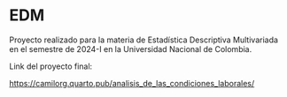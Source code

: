 # EDM
Proyecto realizado para la materia de Estadística Descriptiva Multivariada en el semestre de 2024-I en la Universidad Nacional de Colombia.

Link del proyecto final:

https://camilorg.quarto.pub/analisis_de_las_condiciones_laborales/
